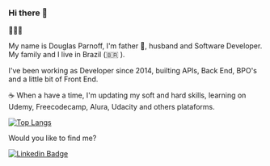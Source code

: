 ### Hi there 👋

:family_man_woman_girl:

My name is Douglas Parnoff, I'm father :baby_bottle:, husband and Software Developer. My family and I live in Brazil (🇧🇷 ). 

I've been working as Developer since 2014, builting APIs, Back End, BPO's and a little bit of Front End.

:coffee: When a have a time, I'm updating my soft and hard skills, learning on Udemy, Freecodecamp, Alura, Udacity and others plataforms.

[![Top Langs](https://github-readme-stats.vercel.app/api/top-langs/?username=DouglasParnoff&langs_count=8)](https://github.com/DouglasParnoff/github-readme-stats)

Would you like to find me?

[![Linkedin Badge](https://img.shields.io/badge/-LinkedIn-blue?style=flat-square&logo=Linkedin&logoColor=white&link=https://www.linkedin.com/in/douglasparnoff)](https://www.linkedin.com/in/douglasparnoff)
